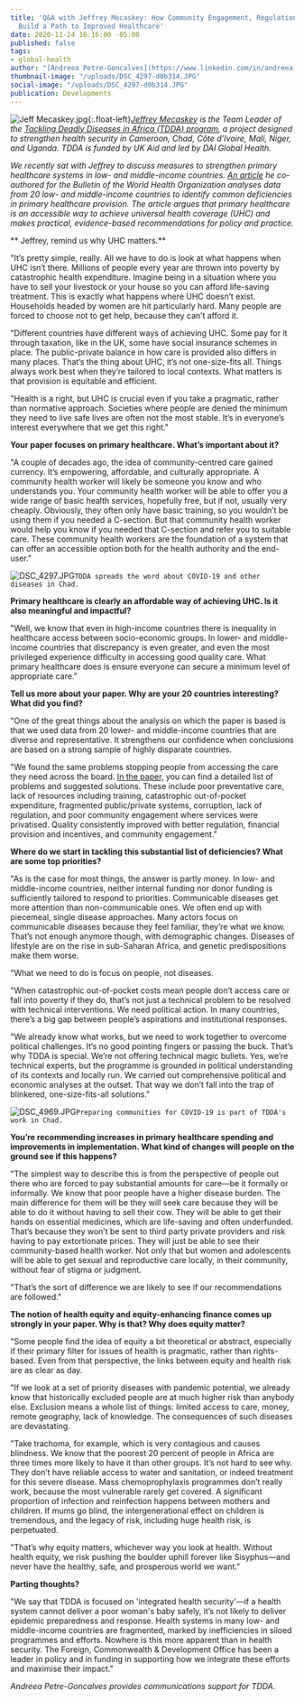 ```yaml
---
title: 'Q&A with Jeffrey Mecaskey: How Community Engagement, Regulations, and Incentives
  Build a Path to Improved Healthcare'
date: 2020-11-24 16:16:00 -05:00
published: false
tags:
- global-health
author: "[Andreea Petre-Goncalves](https://www.linkedin.com/in/andreea-petre-goncalves-1a2336120/)"
thumbnail-image: "/uploads/DSC_4297-d0b314.JPG"
social-image: "/uploads/DSC_4297-d0b314.JPG"
publication: Developments
---
```


![Jeff Mecaskey.jpg](/uploads/Jeff%20Mecaskey.jpg){:.float-left}*[Jeffrey Mecaskey](https://www.dai.com/who-we-are/our-team/jeffrey-mecaskey) is the Team Leader of the [Tackling Deadly Diseases in Africa (TDDA) program](https://www.dai.com/our-work/projects/africa-tackling-deadly-diseases-in-africa-program), a project designed to strengthen health security in Cameroon, Chad, Côte d’Ivoire, Mali, Niger, and Uganda. TDDA is funded by UK Aid and led by DAI Global Health.*

*We recently sat with Jeffrey to discuss measures to strengthen primary healthcare systems in low- and middle-income countries. [An article](https://www.who.int/bulletin/volumes/98/11/20-252742.pdf) he co-authored for the Bulletin of the World Health Organization analyses data from 20 low- and middle-income countries to identify common deficiencies in primary healthcare provision. The article argues that primary healthcare is an accessible way to achieve universal health coverage (UHC) and makes practical, evidence-based recommendations for policy and practice.*





** Jeffrey, remind us why UHC matters.**

"It’s pretty simple, really. All we have to do is look at what happens when UHC isn’t there. Millions of people every year are thrown into poverty by catastrophic health expenditure. Imagine being in a situation where you have to sell your livestock or your house so you can afford life-saving treatment. This is exactly what happens where UHC doesn’t exist. Households headed by women are hit particularly hard. Many people are forced to choose not to get help, because they can’t afford it.

"Different countries have different ways of achieving UHC. Some pay for it through taxation, like in the UK, some have social insurance schemes in place. The public-private balance in how care is provided also differs in many places. That’s the thing about UHC, it’s not one-size-fits all. Things always work best when they’re tailored to local contexts. What matters is that provision is equitable and efficient.

"Health is a right, but UHC is crucial even if you take a pragmatic, rather than normative approach. Societies where people are denied the minimum they need to live safe lives are often not the most stable. It’s in everyone’s interest everywhere that we get this right."

**Your paper focuses on primary healthcare. What’s important about it?**

"A couple of decades ago, the idea of community-centred care gained currency. It’s empowering, affordable, and culturally appropriate. A community health worker will likely be someone you know and who understands you. Your community health worker will be able to offer you a wide range of basic health services, hopefully free, but if not, usually very cheaply. Obviously, they often only have basic training, so you wouldn’t be using them if you needed a C-section. But that community health worker would help you know if you needed that C-section and refer you to suitable care. These community health workers are the foundation of a system that can offer an accessible option both for the health authority and the end-user."

![DSC_4297.JPG](/uploads/DSC_4297.JPG)`TDDA spreads the word about COVID-19 and other diseases in Chad.` 

**Primary healthcare is clearly an affordable way of achieving UHC. Is it also meaningful and impactful?**

"Well, we know that even in high-income countries there is inequality in healthcare access between socio-economic groups. In lower- and middle-income countries that discrepancy is even greater, and even the most privileged experience difficulty in accessing good quality care. What primary healthcare does is ensure everyone can secure a minimum level of appropriate care."

**Tell us more about your paper. Why are your 20 countries interesting? What did you find?**

"One of the great things about the analysis on which the paper is based is that we used data from 20 lower- and middle-income countries that are diverse and representative. It strengthens our confidence when conclusions are based on a strong sample of highly disparate countries.

"We found the same problems stopping people from accessing the care they need across the board. [In the paper,](https://www.who.int/bulletin/volumes/98/11/20-252742.pdf) you can find a detailed list of problems and suggested solutions. These include poor preventative care, lack of resources including training, catastrophic out-of-pocket expenditure, fragmented public/private systems, corruption, lack of regulation, and poor community engagement where services were privatised. Quality consistently improved with better regulation, financial provision and incentives, and community engagement."

**Where do we start in tackling this substantial list of deficiencies? What are some top priorities?**

"As is the case for most things, the answer is partly money. In low- and middle-income countries, neither internal funding nor donor funding is sufficiently tailored to respond to priorities. Communicable diseases get more attention than non-communicable ones. We often end up with piecemeal, single disease approaches. Many actors focus on communicable diseases because they feel familiar, they’re what we know. That’s not enough anymore though, with demographic changes. Diseases of lifestyle are on the rise in sub-Saharan Africa, and genetic predispositions make them worse. 

"What we need to do is focus on people, not diseases.

"When catastrophic out-of-pocket costs mean people don’t access care or fall into poverty if they do, that’s not just a technical problem to be resolved with technical interventions. We need political action. In many countries, there’s a big gap between people’s aspirations and institutional responses.

"We already know what works, but we need to work together to overcome political challenges. It’s no good pointing fingers or passing the buck. That’s why TDDA is special. We’re not offering technical magic bullets. Yes, we’re technical experts, but the programme is grounded in political understanding of its contexts and locally run. We carried out comprehensive political and economic analyses at the outset. That way we don’t fall into the trap of blinkered, one-size-fits-all solutions."

![DSC_4969.JPG](/uploads/DSC_4969.JPG)`Preparing communities for COVID-19 is part of TDDA's work in Chad.` 

**You’re recommending increases in primary healthcare spending and improvements in implementation. What kind of changes will people on the ground see if this happens?**

"The simplest way to describe this is from the perspective of people out there who are forced to pay substantial amounts for care—be it formally or informally. We know that poor people have a higher disease burden. The main difference for them will be they will seek care because they will be able to do it without having to sell their cow. They will be able to get their hands on essential medicines, which are life-saving and often underfunded. That’s because they won’t be sent to third party private providers and risk having to pay extortionate prices. They will just be able to see their community-based health worker. Not only that but women and adolescents will be able to get sexual and reproductive care locally, in their community, without fear of stigma or judgment.

"That’s the sort of difference we are likely to see if our recommendations are followed."

**The notion of health equity and equity-enhancing finance comes up strongly in your paper. Why is that? Why does equity matter?**

"Some people find the idea of equity a bit theoretical or abstract, especially if their primary filter for issues of health is pragmatic, rather than rights-based. Even from that perspective, the links between equity and health risk are as clear as day.

"If we look at a set of priority diseases with pandemic potential, we already know that historically excluded people are at much higher risk than anybody else. Exclusion means a whole list of things: limited access to care, money, remote geography, lack of knowledge. The consequences of such diseases are devastating.

"Take trachoma, for example, which is very contagious and causes blindness. We know that the poorest 20 percent of people in Africa are three times more likely to have it than other groups. It’s not hard to see why. They don’t have reliable access to water and sanitation, or indeed treatment for this severe disease. Mass chemoprophylaxis programmes don’t really work, because the most vulnerable rarely get covered. A significant proportion of infection and reinfection happens between mothers and children. If mums go blind, the intergenerational effect on children is tremendous, and the legacy of risk, including huge health risk, is perpetuated.

"That’s why equity matters, whichever way you look at health. Without health equity, we risk pushing the boulder uphill forever like Sisyphus—and never have the healthy, safe, and prosperous world we want."

**Parting thoughts?**

"We say that TDDA is focused on 'integrated health security'—if a health system cannot deliver a poor woman's baby safely, it’s not likely to deliver epidemic preparedness and response. Health systems in many low- and middle-income countries are fragmented, marked by inefficiencies in siloed programmes and efforts. Nowhere is this more apparent than in health security. The Foreign, Commonwealth & Development Office has been a leader in policy and in funding in supporting how we integrate these efforts and maximise their impact."

*Andreea Petre-Goncalves provides communications support for TDDA.*